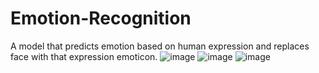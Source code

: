 # Emotion-Recognition
A model that predicts emotion based on human expression and replaces face with that expression emoticon.
![image](https://user-images.githubusercontent.com/48196656/151524813-19860617-71df-47de-8b91-391ac04ccff8.png)
![image](https://user-images.githubusercontent.com/48196656/151524841-2457789a-c1ab-4bb9-8fbe-63c380c68cd3.png)
![image](https://user-images.githubusercontent.com/48196656/151524861-2844daa1-ed4d-4bb7-93e1-e30aed1693b9.png)
